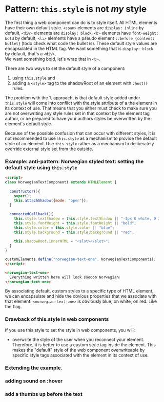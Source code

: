 # Pattern: `this.style` is not *my* style

The first thing a web component can do is to style itself.
All HTML elements have their own default style.
`<span>` elements are `display: inline` by default, `<div>` elements are `display: block`.
`<b>` elements have `font-weight: bold` by default, `<li>` elements have a pseudo element `::before {content: bullet}` 
(todo check what code the bullet is).
These default style values are encapsulated in the HTML tag. 
We want something that is `display: block` by default, that's a `<div>`.   
We want something bold, let's wrap that in `<b>`.
                 
There are two ways to set the default style of a component: 
1. using `this.style` and 
2. adding a `<style>` tag to the shadowRoot of an element with `:host()` rules.

The problem with the 1. approach, is that default style added under `this.style`
will come into conflict with the style attribute of a the element in its context of use.
That means that you either must check to make sure you are not overwriting any style rules
set in that context by the element tag author, or be prepared to have your authors styles 
be overwritten by the element's default style. 
                                                                   
Because of the possible confusion that can occur with different styles, 
it is not recommended to use `this.style` as a mechanism to provide the default style of an element.
Use `this.style` rather as a mechanism to deliberately override external style set from the outside.

### Example: anti-pattern: Norwegian styled text: setting the default style using `this.style`
```html
<script>  
class NorwegianTextComponent1 extends HTMLElement {
  
  constructor(){
    super();
    this.attachShadow({mode: "open"});
  }
  
  connectedCallback(){
    this.style.textShadow = this.style.textShadow || "-3px 0 white, 0 3px white, 3px 0 white, 0 -3px white";
    this.style.fontWeight = this.style.fontWeight || "bold";
    this.style.color = this.style.color || "blue";
    this.style.background = this.style.background || "red";
    
    this.shadowRoot.innerHTML = "<slot></slot>";
  }
}

customElements.define("norwegian-text-one", NorwegianTextComponent1);
</script>

<norwegian-text-one>
  Everything written here will look sooooo Norwegian!
</norwegian-text-one>
```

By associating default, custom styles to a specific type of HTML element, 
we can encapsulate and hide the obvious properties that we associate with that element.
`<norwegian-text-one>` is obviously blue, on white, on red. Like the flag.

### Drawback of this.style in web components
If you use this.style to set the style in web components, you will: 
* overwrite the style of the user when you reconnect your element.
Therefore, it is better to use a custom style tag inside the element.
This makes the "default" style of the web component overwriteable by specific style tags 
associated with the element in its context of use.

### Extending the example. 
### adding sound on :hover
### add a thumbs up before the text

